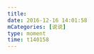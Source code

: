 ```yaml
---
title: 
date: 2016-12-16 14:01:58
mCategories: [说说]
type: moment
time: t140158
---
```


<div id="pics-20161216140158"></div>

<script src="/lib/moment/pics.js"></script>
<script>
var data = [
    {"link": "2016-12-16_000000.jpeg", "type": "shuoshuo"}
];
picsRender(data, "pics-20161216140158");
</script>
